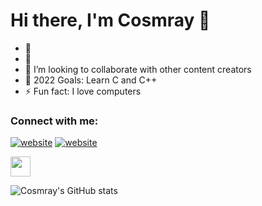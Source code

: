 # Hi there, I'm Cosmray 👋 

- 🔭 
- 🌱 
- 👯 I’m looking to collaborate with other content creators
- 🥅 2022 Goals: Learn C and C++
- ⚡ Fun fact: I love computers

### Connect with me:

[![website](./img/globe-light.svg)](https://github.com/Cosmray/)
[![website](e)](https://steamcommunity.com/id/cosmray)

<img height="32" width="32" src="https://steamcommunity.com/id/cosmray/steam.svg" />

![Cosmray's GitHub stats](https://github-readme-stats.vercel.app/api?username=Cosmray&show_icons=true&theme=radical)
